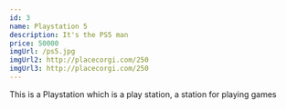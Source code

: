 ```yaml
---
id: 3
name: Playstation 5
description: It's the PS5 man
price: 50000
imgUrl: /ps5.jpg
imgUrl2: http://placecorgi.com/250
imgUrl3: http://placecorgi.com/250
---
```


This is a Playstation which is a play station, a station for playing games 